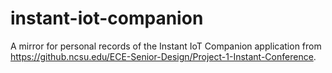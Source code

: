 # instant-iot-companion
A mirror for personal records of the Instant IoT Companion application from https://github.ncsu.edu/ECE-Senior-Design/Project-1-Instant-Conference.
